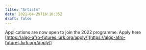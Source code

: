 ```yaml
---
title: "Artists"
date: 2021-04-29T16:16:35Z
draft: false
---
```


Applications are now open to join the 2022 programme. Apply here [https://algo-afro-futures.lurk.org/apply/](https://algo-afro-futures.lurk.org/apply/)